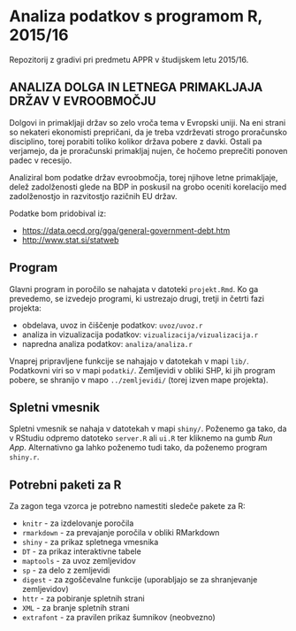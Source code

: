# Analiza podatkov s programom R, 2015/16


Repozitorij z gradivi pri predmetu APPR v študijskem letu 2015/16.

## ANALIZA DOLGA IN LETNEGA PRIMAKLJAJA DRŽAV V EVROOBMOČJU
Dolgovi in primakljaji držav so zelo vroča tema v Evropski uniji. Na eni strani so nekateri ekonomisti prepričani, da je treba vzdrževati strogo proračunsko disciplino, torej porabiti toliko kolikor država pobere z davki. Ostali pa verjamejo, da je proračunski primakljaj nujen, če hočemo preprečiti ponoven padec v recesijo.

Analiziral bom podatke držav evroobmočja, torej njihove letne primakljaje, delež zadolženosti glede na BDP in poskusil na grobo oceniti korelacijo med zadolženostjo in razvitostjo razičnih EU držav. 

Podatke bom pridobival iz:

- https://data.oecd.org/gga/general-government-debt.htm 
- http://www.stat.si/statweb 

## Program

Glavni program in poročilo se nahajata v datoteki `projekt.Rmd`. Ko ga prevedemo,
se izvedejo programi, ki ustrezajo drugi, tretji in četrti fazi projekta:

* obdelava, uvoz in čiščenje podatkov: `uvoz/uvoz.r`
* analiza in vizualizacija podatkov: `vizualizacija/vizualizacija.r`
* napredna analiza podatkov: `analiza/analiza.r`

Vnaprej pripravljene funkcije se nahajajo v datotekah v mapi `lib/`. Podatkovni
viri so v mapi `podatki/`. Zemljevidi v obliki SHP, ki jih program pobere, se
shranijo v mapo `../zemljevidi/` (torej izven mape projekta).

## Spletni vmesnik

Spletni vmesnik se nahaja v datotekah v mapi `shiny/`. Poženemo ga tako, da v
RStudiu odpremo datoteko `server.R` ali `ui.R` ter kliknemo na gumb *Run App*.
Alternativno ga lahko poženemo tudi tako, da poženemo program `shiny.r`.

## Potrebni paketi za R

Za zagon tega vzorca je potrebno namestiti sledeče pakete za R:

* `knitr` - za izdelovanje poročila
* `rmarkdown` - za prevajanje poročila v obliki RMarkdown
* `shiny` - za prikaz spletnega vmesnika
* `DT` - za prikaz interaktivne tabele
* `maptools` - za uvoz zemljevidov
* `sp` - za delo z zemljevidi
* `digest` - za zgoščevalne funkcije (uporabljajo se za shranjevanje zemljevidov)
* `httr` - za pobiranje spletnih strani
* `XML` - za branje spletnih strani
* `extrafont` - za pravilen prikaz šumnikov (neobvezno)

